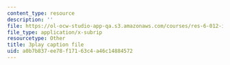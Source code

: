 ```yaml
---
content_type: resource
description: ''
file: https://ol-ocw-studio-app-qa.s3.amazonaws.com/courses/res-6-012-introduction-to-probability-spring-2018/a0b7b837ee78f17163c4a46c14884572_T3eJtjoic.srt
file_type: application/x-subrip
resourcetype: Other
title: 3play caption file
uid: a0b7b837-ee78-f171-63c4-a46c14884572
---
```

